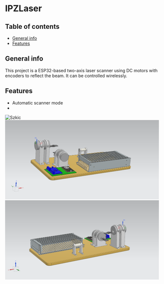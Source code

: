 # IPZLaser 

## Table of contents
* [General info](#general-info)
* [Features](#features)

## General info
This project is a ESP32-based two-axis laser scanner using DC motors with encoders to reflect the beam. It can be controlled wirelessly.

## Features
* Automatic scanner mode
* 
![Szkic](https://user-images.githubusercontent.com/124584799/231593786-c9673d0c-30df-45ad-a7e3-04b9d79759c7.jpg)
![Model](zlozenie.png)
![Model2](zlozenie2.png)
